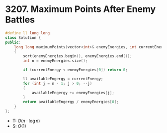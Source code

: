 # 3207. Maximum Points After Enemy Battles

```cpp
#define ll long long
class Solution {
public:
    long long maximumPoints(vector<int>& enemyEnergies, int currentEnergy)
    {
        sort(enemyEnergies.begin(), enemyEnergies.end());
        int n = enemyEnergies.size();

        if (currentEnergy < enemyEnergies[0]) return 0;

        ll availableEngergy = currentEnergy;
        for (int j = n - 1; j > 0; --j)
        {
            availableEngergy += enemyEnergies[j];
        }
        return availableEngergy / enemyEnergies[0];
    }
};
```

- T: $O(n \cdot \log n)$
- S: $O(1)$
